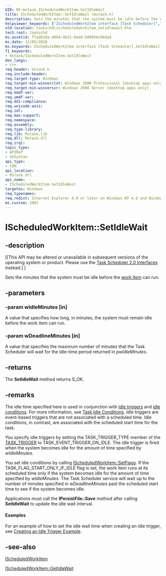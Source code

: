 ```yaml
---
UID: NF:mstask.IScheduledWorkItem.SetIdleWait
title: IScheduledWorkItem::SetIdleWait (mstask.h)
description: Sets the minutes that the system must be idle before the work item can run.helpviewer_keywords: ["IScheduledWorkItem interface [Task Scheduler]","SetIdleWait method","IScheduledWorkItem.SetIdleWait","IScheduledWorkItem::SetIdleWait","SetIdleWait","SetIdleWait method [Task Scheduler]","SetIdleWait method [Task Scheduler]","IScheduledWorkItem interface","_msb_ischeduledworkitem_setidlewait","mstask/IScheduledWorkItem::SetIdleWait","taskschd.ischeduledworkitem_setidlewait"]
old-location: taskschd\ischeduledworkitem_setidlewait.htm
tech.root: taskschd
ms.assetid: f7ad639a-4094-4621-9add-b89958c0bda4
ms.date: 12/05/2018
ms.keywords: IScheduledWorkItem interface [Task Scheduler],SetIdleWait method, IScheduledWorkItem.SetIdleWait, IScheduledWorkItem::SetIdleWait, SetIdleWait, SetIdleWait method [Task Scheduler], SetIdleWait method [Task Scheduler],IScheduledWorkItem interface, _msb_ischeduledworkitem_setidlewait, mstask/IScheduledWorkItem::SetIdleWait, taskschd.ischeduledworkitem_setidlewait
f1_keywords:
- mstask/IScheduledWorkItem.SetIdleWait
dev_langs:
- c++
req.header: mstask.h
req.include-header: 
req.target-type: Windows
req.target-min-winverclnt: Windows 2000 Professional [desktop apps only]
req.target-min-winversvr: Windows 2000 Server [desktop apps only]
req.kmdf-ver: 
req.umdf-ver: 
req.ddi-compliance: 
req.unicode-ansi: 
req.idl: 
req.max-support: 
req.namespace: 
req.assembly: 
req.type-library: 
req.lib: Mstask.lib
req.dll: Mstask.dll
req.irql: 
topic_type:
- APIRef
- kbSyntax
api_type:
- COM
api_location:
- Mstask.dll
api_name:
- IScheduledWorkItem.SetIdleWait
targetos: Windows
req.typenames: 
req.redist: Internet Explorer 4.0 or later on Windows NT 4.0 and Windows 95
ms.custom: 19H1
---
```


# IScheduledWorkItem::SetIdleWait


## -description


<p class="CCE_Message">[[This API may be altered or unavailable in subsequent versions of the operating system or product. Please use the <a href="https://docs.microsoft.com/windows/desktop/TaskSchd/task-scheduler-2-0-interfaces">Task Scheduler 2.0 Interfaces</a> instead.] ]

Sets the minutes that the system must be idle before the <a href="https://docs.microsoft.com/windows/desktop/TaskSchd/w">work item</a> can run.


## -parameters




### -param wIdleMinutes [in]

A value that specifies how long, in minutes, the system must remain idle before the work item can run.


### -param wDeadlineMinutes [in]

A value that specifies the maximum number of minutes that the Task Scheduler will wait for the idle-time period returned in <i>pwIdleMinutes</i>.


## -returns



The 
<b>SetIdleWait</b> method returns S_OK.




## -remarks



The idle time specified here is used in conjunction with <a href="https://docs.microsoft.com/windows/desktop/TaskSchd/i">idle triggers</a> and <a href="https://docs.microsoft.com/windows/desktop/TaskSchd/i">idle conditions</a>. For more information, see <a href="https://docs.microsoft.com/windows/desktop/TaskSchd/task-idle-conditions">Task Idle Conditions</a>. Idle triggers are event-based triggers that are not associated with a scheduled time. Idle conditions, in contrast, are associated with the scheduled start time for the task.

You specify idle triggers by setting the TASK_TRIGGER_TYPE member of the 
<a href="https://docs.microsoft.com/windows/desktop/api/mstask/ns-mstask-task_trigger">TASK_TRIGGER</a> to TASK_EVENT_TRIGGER_ON_IDLE. The idle trigger is fired when the system becomes idle for the amount of time specified by <i>wIdleMinutes</i>.

You set idle conditions by calling 
<a href="https://docs.microsoft.com/windows/desktop/api/mstask/nf-mstask-ischeduledworkitem-setflags">IScheduledWorkItem::SetFlags</a>. If the TASK_FLAG_START_ONLY_IF_IDLE flag is set, the work item runs at its scheduled time only if the system becomes idle for the amount of time specified by <i>wIdleMinutes</i>. The Task Scheduler service will wait up to the number of minutes specified in <i>wDeadlineMinutes</i> past the scheduled start time to see if the system becomes idle.

Applications must call the <b>IPersistFile::Save</b> method after calling 
<b>SetIdleWait</b> to update the idle wait interval.


#### Examples

For an example of how to set the idle wait time when creating an idle trigger, see <a href="https://docs.microsoft.com/windows/desktop/TaskSchd/creating-an-idle-trigger-example">Creating an Idle Trigger Example</a>.

<div class="code"></div>



## -see-also




<a href="https://docs.microsoft.com/windows/desktop/api/mstask/nn-mstask-ischeduledworkitem">IScheduledWorkItem</a>



<a href="https://docs.microsoft.com/windows/desktop/api/mstask/nf-mstask-ischeduledworkitem-getidlewait">IScheduledWorkItem::GetIdleWait</a>
 

 

